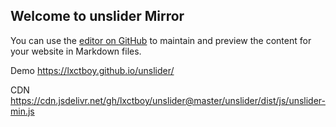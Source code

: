 ## Welcome to  unslider Mirror

You can use the [editor on GitHub](https://github.com/lxctboy/unslider/edit/master/README.md) to maintain and preview the content for your website in Markdown files.

Demo  https://lxctboy.github.io/unslider/
 
CDN   https://cdn.jsdelivr.net/gh/lxctboy/unslider@master/unslider/dist/js/unslider-min.js
